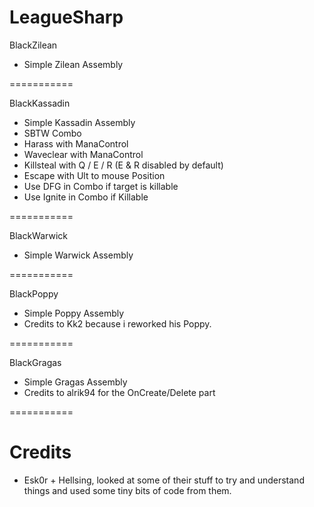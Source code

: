LeagueSharp
===========

BlackZilean

- Simple Zilean Assembly

===========

BlackKassadin

- Simple Kassadin Assembly
-   SBTW Combo
-   Harass with ManaControl
-   Waveclear with ManaControl
-   Killsteal with Q / E / R (E & R disabled by default)
-   Escape with Ult to mouse Position
-   Use DFG in Combo if target is killable
-   Use Ignite in Combo if Killable

===========

BlackWarwick

- Simple Warwick Assembly

===========

BlackPoppy

- Simple Poppy Assembly
- Credits to Kk2 because i reworked his Poppy.

===========

BlackGragas

- Simple Gragas Assembly
- Credits to alrik94 for the OnCreate/Delete part

===========


Credits
===========

- Esk0r + Hellsing, looked at some of their stuff to try and understand things and used some tiny bits of code from them.
